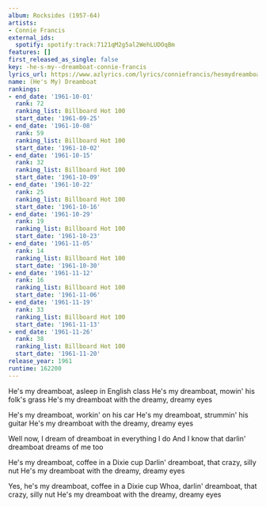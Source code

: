 ```yaml
---
album: Rocksides (1957-64)
artists:
- Connie Francis
external_ids:
  spotify: spotify:track:7121qM2g5al2WehLUDOqBm
features: []
first_released_as_single: false
key: -he-s-my--dreamboat-connie-francis
lyrics_url: https://www.azlyrics.com/lyrics/conniefrancis/hesmydreamboat.html
name: (He's My) Dreamboat
rankings:
- end_date: '1961-10-01'
  rank: 72
  ranking_list: Billboard Hot 100
  start_date: '1961-09-25'
- end_date: '1961-10-08'
  rank: 59
  ranking_list: Billboard Hot 100
  start_date: '1961-10-02'
- end_date: '1961-10-15'
  rank: 32
  ranking_list: Billboard Hot 100
  start_date: '1961-10-09'
- end_date: '1961-10-22'
  rank: 25
  ranking_list: Billboard Hot 100
  start_date: '1961-10-16'
- end_date: '1961-10-29'
  rank: 19
  ranking_list: Billboard Hot 100
  start_date: '1961-10-23'
- end_date: '1961-11-05'
  rank: 14
  ranking_list: Billboard Hot 100
  start_date: '1961-10-30'
- end_date: '1961-11-12'
  rank: 16
  ranking_list: Billboard Hot 100
  start_date: '1961-11-06'
- end_date: '1961-11-19'
  rank: 33
  ranking_list: Billboard Hot 100
  start_date: '1961-11-13'
- end_date: '1961-11-26'
  rank: 38
  ranking_list: Billboard Hot 100
  start_date: '1961-11-20'
release_year: 1961
runtime: 162200
---
```

He's my dreamboat, asleep in English class
He's my dreamboat, mowin' his folk's grass
He's my dreamboat with the dreamy, dreamy eyes

He's my dreamboat, workin' on his car
He's my dreamboat, strummin' his guitar
He's my dreamboat with the dreamy, dreamy eyes

Well now, I dream of dreamboat in everything I do
And I know that darlin' dreamboat dreams of me too

He's my dreamboat, coffee in a Dixie cup
Darlin' dreamboat, that crazy, silly nut
He's my dreamboat with the dreamy, dreamy eyes

Yes, he's my dreamboat, coffee in a Dixie cup
Whoa, darlin' dreamboat, that crazy, silly nut
He's my dreamboat with the dreamy, dreamy eyes
